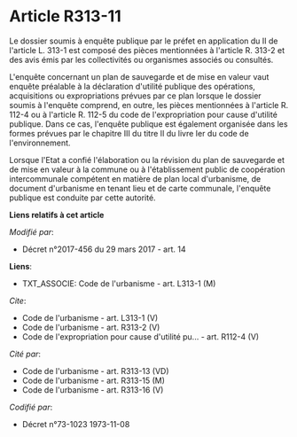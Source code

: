 # Article R313-11

Le dossier soumis à enquête publique par le préfet en application du II de l'article L. 313-1 est composé des pièces
mentionnées à l'article R. 313-2 et des avis émis par les collectivités ou organismes associés ou consultés. 

L'enquête concernant un plan de sauvegarde et de mise en valeur vaut enquête préalable à la déclaration d'utilité publique
des opérations, acquisitions ou expropriations prévues par ce plan lorsque le dossier soumis à l'enquête comprend, en outre,
les pièces mentionnées à l'article R. 112-4 ou à l'article R. 112-5 du code de l'expropriation pour cause d'utilité publique.
Dans ce cas, l'enquête publique est également organisée dans les formes prévues par le chapitre III du titre II du livre Ier
du code de l'environnement. 

Lorsque l'Etat a confié l'élaboration ou la révision du plan de sauvegarde et de mise en valeur à la commune ou à
l'établissement public de coopération intercommunale compétent en matière de plan local d'urbanisme, de document d'urbanisme
en tenant lieu et de carte communale, l'enquête publique est conduite par cette autorité.

**Liens relatifs à cet article**

_Modifié par_:

  - Décret n°2017-456 du 29 mars 2017 - art. 14

**Liens**:

  - TXT_ASSOCIE: Code de l'urbanisme - art. L313-1 (M)

_Cite_:

  - Code de l'urbanisme - art. L313-1 (V)
  - Code de l'urbanisme - art. R313-2 (V)
  - Code de l'expropriation pour cause d'utilité pu... - art. R112-4 (V)

_Cité par_:

  - Code de l'urbanisme - art. R313-13 (VD)
  - Code de l'urbanisme - art. R313-15 (M)
  - Code de l'urbanisme - art. R313-16 (V)

_Codifié par_:

  - Décret n°73-1023 1973-11-08
